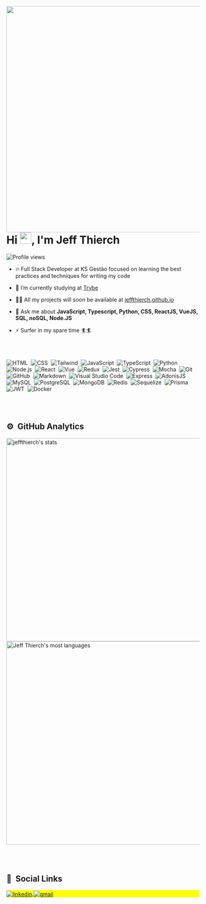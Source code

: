 <img align="right" height="590em"
 src="https://raw.githubusercontent.com/gist/JeffThierch/9b4e97ae284c3ea5b2074ed72ba01b38/raw/c7976f2bdf021413fac59d5047f256de245b8d70/githubcard.svg"/>
<h1 align="left">Hi <img src="https://raw.githubusercontent.com/kaueMarques/kaueMarques/master/hi.gif" width="30px">, I'm Jeff Thierch</h1>
<p align="left"> <img src="https://komarev.com/ghpvc/?username=JeffThierch&color=blue" alt="Profile views" /> </p>

- 🔥 Full Stack Developer at KS Gestão focused on learning the best practices and techniques for writing my code

- 🔭 I’m currently studying at [Trybe](https://www.betrybe.com/)

- 👨‍💻 All my projects will soon be available at [jeffthierch.github.io](https://jeffthierch.github.io/#/)

- 💬 Ask me about **JavaScript, Typescript, Python, CSS, ReactJS, VueJS, SQL, noSQL, Node.JS**

- ⚡ Surfer in my spare time 🏄🏄

<br><br>

![HTML](https://img.shields.io/badge/-HTML-05122A?style=flat&logo=HTML5)&nbsp;
![CSS](https://img.shields.io/badge/-CSS-05122A?style=flat&logo=CSS3&logoColor=1572B6)&nbsp;
![Tailwind](https://img.shields.io/badge/Tailwind_CSS-05122A?style=flat&logo=tailwind-css&logoColor=38B2AC)&nbsp;
![JavaScript](https://img.shields.io/badge/-JavaScript-05122A?style=flat&logo=javascript)&nbsp;
![TypeScript](https://img.shields.io/badge/-TypeScript-05122A?style=flat&logo=typescript)&nbsp;
![Python](https://img.shields.io/badge/-Python-05122A?style=flat&logo=python&logoColor=ffdd54)&nbsp;
![Node.js](https://img.shields.io/badge/-Node.js-05122A?style=flat&logo=node.js)&nbsp;
![React](https://img.shields.io/badge/-React-05122A?style=flat&logo=react)&nbsp;
![Vue](https://img.shields.io/badge/-Vue-05122A?style=flat&logo=vuedotjs)&nbsp;
![Redux](https://img.shields.io/badge/Redux-05122A?style=flate&logo=redux&logoColor=593D88)&nbsp;
![Jest](https://img.shields.io/badge/Jest-05122A?style=flate&logo=jest&logoColor=f44336)&nbsp;
![Cypress](https://img.shields.io/badge/Cypress-05122A?style=flate&logo=cypress&logoColor=058a5e)&nbsp;
![Mocha](https://img.shields.io/badge/Mocha-05122A?style=flate&logo=mocha&logoColor=white)&nbsp;
![Git](https://img.shields.io/badge/-Git-05122A?style=flat&logo=git)&nbsp;
![GitHub](https://img.shields.io/badge/-GitHub-05122A?style=flat&logo=github)&nbsp;
![Markdown](https://img.shields.io/badge/-Markdown-05122A?style=flat&logo=markdown)&nbsp;
![Visual Studio Code](https://img.shields.io/badge/-Visual%20Studio%20Code-05122A?style=flat&logo=visual-studio-code&logoColor=007ACC)&nbsp;
![Express](https://img.shields.io/badge/Express.js-05122A?style=flat&logo=express&logoColor=white)&nbsp;
![AdonisJS](https://img.shields.io/badge/Adonis-05122A?style=flat&logo=adonisjs&logoColor=white)&nbsp;
![MySQL](https://img.shields.io/badge/MySQL-05122A?style=flat&logo=mysql&logoColor=ff6600)&nbsp;
![PostgreSQL](https://img.shields.io/badge/PostgreSQL-05122A?style=flat&logo=postgresql&logoColor=de0031)&nbsp;
![MongoDB](https://img.shields.io/badge/MongoDB-05122A?style=flat&logo=mongodb&logoColor=white)&nbsp;
![Redis](https://img.shields.io/badge/Redis-05122A?style=flat&logo=redis&logoColor=de0031)&nbsp;
![Sequelize](https://img.shields.io/badge/Sequelize-05122A?style=flat&logo=Sequelize&logoColor=52B0E7)&nbsp;
![Prisma](https://img.shields.io/badge/Prisma-05122A?style=flat&logo=Prisma&logoColor=white)&nbsp;
![JWT](https://img.shields.io/badge/JWT-05122A?style=flat&logo=JSON%20web%20tokens&logoColor=white)&nbsp;
![Docker](https://img.shields.io/badge/Docker-05122A?style=flat&logo=docker&logoColor=52B0E7)&nbsp;


<br><br>

## ⚙️ &nbsp;GitHub Analytics

<p align="left">
<img width="530em" src="https://github-readme-stats.vercel.app/api?username=JeffThierch&show_icons=true&theme=vision-friendly-dark" alt="jeffthierch's stats"/>
<img width="530em" src="https://github-readme-stats.vercel.app/api/top-langs/?username=JeffThierch&layout=compact&theme=vision-friendly-dark" alt="Jeff Thierch's most languages"/>
</p>

<br><br>

## 🧔 &nbsp;Social Links

<p align="left" style="background:yellow">
<a href="https://www.linkedin.com/in/jeffthierch/" target="_blank">
  <img align="center" src="https://img.shields.io/badge/-jeffthierch-05122A?style=for-the-badge&logo=linkedin" alt="linkedin"/>
</a>
 <a href="mailto:jefferson08_alexandre@hotmail.com" target="_blank">
  <img align="center" src="https://img.shields.io/badge/-jeffthierch-05122A?style=for-the-badge&logo=gmail" alt="gmail"/>
</a>
</p>
